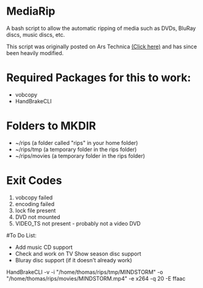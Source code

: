 # MediaRip

A bash script to allow the automatic ripping of media such as DVDs, BluRay discs, music discs, etc.

This script was originally posted on Ars Technica [(Click here)](http://arstechnica.com/civis/viewtopic.php?t=1137975) and has since been heavily modified.

# Required Packages for this to work:
* vobcopy
* HandBrakeCLI

# Folders to MKDIR
* ~/rips (a folder called "rips" in your home folder)
* ~/rips/tmp (a temporary folder in the rips folder)
* ~/rips/movies (a temporary folder in the rips folder)

# Exit Codes
1. vobcopy failed
2. encoding failed
3. lock file present
4. DVD not mounted
5. VIDEO_TS not present - probably not a video DVD

#To Do List:
* Add music CD support
* Check and work on TV Show season disc support
* Bluray disc support (if it doesn't already work)

HandBrakeCLI -v -i "/home/thomas/rips/tmp/MINDSTORM" -o "/home/thomas/rips/movies/MINDSTORM.mp4" -e x264 -q 20 -E ffaac
